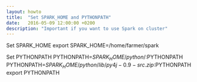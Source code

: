 ```yaml
---
layout: howto
title:  "Set SPARK_HOME and PYTHONPATH"
date:   2016-05-09 12:00:00 +0200
description: "Important if you want to use Spark on cluster"
---
```




Set SPARK_HOME
export SPARK_HOME=/home/farmer/spark

Set PYTHONPATH
PYTHONPATH=$SPARK_HOME/python/:$PYTHONPATH
PYTHONPATH=$SPARK_HOME/python/lib/py4j-0.9-src.zip:$PYTHONPATH
export PYTHONPATH
